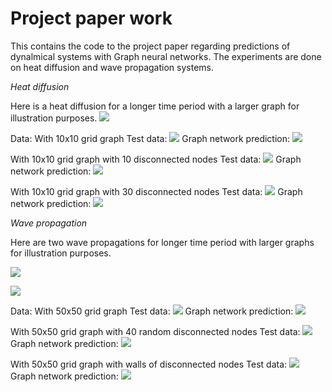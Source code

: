 # Project paper work

This contains the code to the project paper regarding predictions of dynalmical systems with Graph neural networks. The experiments are done on heat diffusion and wave propagation systems.


_Heat diffusion_

Here is a heat diffusion for a longer time period with a larger graph for illustration purposes.
![](https://github.com/axdeux/project-paper/blob/main/heatwave/long_time_graph_50hot.gif)

Data:
With 10x10 grid graph
Test data:
![](https://github.com/axdeux/project-paper/blob/main/heatwave/test0.gif)
Graph network prediction:
![](https://github.com/axdeux/project-paper/blob/main/heatwave/pred0.gif)

With 10x10 grid graph with 10 disconnected nodes
Test data:
![](https://github.com/axdeux/project-paper/blob/main/heatwave/test10.gif)
Graph network prediction:
![](https://github.com/axdeux/project-paper/blob/main/heatwave/pred10.gif)

With 10x10 grid graph with 30 disconnected nodes
Test data:
![](https://github.com/axdeux/project-paper/blob/main/heatwave/test30.gif)
Graph network prediction:
![](https://github.com/axdeux/project-paper/blob/main/heatwave/pred30.gif)


_Wave propagation_

Here are two wave propagations for longer time period with larger graphs for illustration purposes.

![](https://github.com/axdeux/project-paper/blob/main/long_time_test.gif)


![](https://github.com/axdeux/project-paper/blob/main/long_time_test2.gif)

Data:
With 50x50 grid graph
Test data:
![](https://github.com/axdeux/project-paper/blob/main/heatwave/test_no.gif)
Graph network prediction:
![](https://github.com/axdeux/project-paper/blob/main/heatwave/prediction_no.gif)

With 50x50 grid graph with 40 random disconnected nodes
Test data:
![](https://github.com/axdeux/project-paper/blob/main/heatwave/test_rand.gif)
Graph network prediction:
![](https://github.com/axdeux/project-paper/blob/main/heatwave/prediction_rand.gif)

With 50x50 grid graph with walls of disconnected nodes
Test data:
![](https://github.com/axdeux/project-paper/blob/main/heatwave/test_topbot.gif)
Graph network prediction:
![](https://github.com/axdeux/project-paper/blob/main/heatwave/prediction_topbot.gif)
